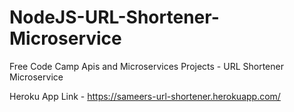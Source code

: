 # NodeJS-URL-Shortener-Microservice
Free Code Camp Apis and Microservices Projects - URL Shortener Microservice

Heroku App Link - https://sameers-url-shortener.herokuapp.com/
